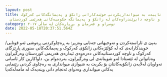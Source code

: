 ```yaml
---
layout: post
title: گشتاندنى تایبەت بە میوانداریکردنى خوێندکارانى زانکۆ و پەیمانگەکانى کەرکوک
  و ناوچە دابڕێندراوەکان لە زانکۆ و پەیمانگە حکومیەکانى هەرێمى کوردستان
category: نوسراو و فەرمان و بڕیارەکان لە ساڵى ٢٠١٧
date: 2022-05-18T20:37:51.564Z
---
```


بەپێ ی ئاراستەکردن و تەوجیهاتی جەنابی وەزیر: بە ڕەچاوکردنی ڕەوشی ئەو قوتابی/ خویندکارانەی کە لە کۆلێژەکانی زانکۆی
کەرکوک و پەیمانگەکانی سنوری پارێزگای کەرکوک و ناوچە کوردستانیەکانی دەرەوەی ئیدارەی هەریمی کوردستان وەرگیراون
وەناتوانن لە ئێستادا لەو شوینانەی لی وەرگیراون، بەردەوام بن، داواکارین کار ئاسانی تەواویان لەلایەن زانکۆیەکانتان بۆ بکریت
بە شیوازی میوانداری بە رەچاوی کردنی رێنمایی یەکانی میوانداری وەدوای ئەنجام دانی وینەیەک لە مامەڵەکەیا
